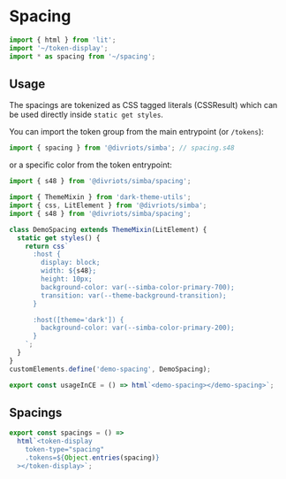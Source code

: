 # Spacing

```js script
import { html } from 'lit';
import '~/token-display';
import * as spacing from '~/spacing';
```

## Usage

The spacings are tokenized as CSS tagged literals (CSSResult) which can be used directly inside `static get styles`.

You can import the token group from the main entrypoint (or `/tokens`):

```js
import { spacing } from '@divriots/simba'; // spacing.s48
```

or a specific color from the token entrypoint:

```js
import { s48 } from '@divriots/simba/spacing';
```

```js preview-story
import { ThemeMixin } from 'dark-theme-utils';
import { css, LitElement } from '@divriots/simba';
import { s48 } from '@divriots/simba/spacing';

class DemoSpacing extends ThemeMixin(LitElement) {
  static get styles() {
    return css`
      :host {
        display: block;
        width: ${s48};
        height: 10px;
        background-color: var(--simba-color-primary-700);
        transition: var(--theme-background-transition);
      }

      :host([theme='dark']) {
        background-color: var(--simba-color-primary-200);
      }
    `;
  }
}
customElements.define('demo-spacing', DemoSpacing);

export const usageInCE = () => html`<demo-spacing></demo-spacing>`;
```

## Spacings

```js story
export const spacings = () =>
  html`<token-display
    token-type="spacing"
    .tokens=${Object.entries(spacing)}
  ></token-display>`;
```
